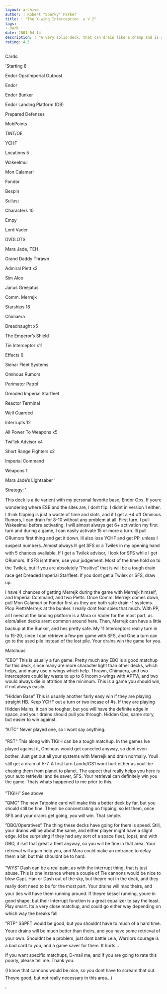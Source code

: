 ```yaml
---
layout: archive
author: ! Robert "Sparky" Parker
title: ! "The X-wing Interception  a V 2"
tags:
- Dark
date: 2001-04-14
description: ! "A very solid deck, that can drain like a champ and is a force to be reckoned with in space."
rating: 4.5
---
```

Cards: 

'Starting 8

Endor Ops/Imperial Outpost

Endor

Endor Bunker

Endor Landing Platform (DB)

Prepared Defenses

MobPoints

TINT/OE

YCHF


Locations 5

Wakeelmui

Mon Calamari

Fondor

Bespin

Sullust


Characters 10

Empy

Lord Vader

DVDLOTS

Mara Jade, TEH

Grand Daddy Thrawn

Admiral Piett x2

Sim Aloo

Janus Greejatus

Comm. Merrejk


Starships 18

Chimaera

Dreadnaught x5

The Emperor’s Shield

Tie Interceptor x11


Effects 6

Sienar Fleet Systems

Ominous Rumors

Perimator Patrol

Dreaded Imperial Starfleet

Reactor Terminal

Well Guarded


Interrupts 12

All Power To Weapons x5

Twi’lek Advisor x4

Short Range Fighters x2

Imperial Command


Weapons 1

Mara Jade’s Lightsaber '

Strategy: '

This deck is a tie varient with my personal favorite base, Endor Ops.  If youre wondering where ESB and the sites are, I dont flip.  I didnt in version 1 either.  I think flipping is just a waste of time and slots, and if I get a +4 off Ominous Rumors, I can drain for 8-10 without any problem at all.  First turn, I pull Wakeelmui before activating.  I will almost always get 6+ activation my first turn and during a game, I can easily activate 15 or more a turn.  Ill pull ORumors first thing and get it down.  Ill also lose YCHF and get PP, unless I suspect numbers.  Almost always Ill get SFS or a Twilek in my opening hand with 5 chances avaliable.  If I get a Twilek advisor, I look for SFS while I get ORumors.  If SFS isnt there, use your judgement.  Most of the time hold on to the Twilek, but if you are absolutely ”Positive” that is will be a tough drain race get Dreaded Imperial Starfleet.  If you dont get a Twilek or SFS, draw up.  


I have 4 chances of getting Merrejk during the game with Merrejk himself, and Imperial Command, and two Pietts.  Once Comm. Merrejk comes down, pull Mon Calamari or Fondor first as they are both safe drain -1 systems.  Plop Piett/Merrejk at the bunker.  I really dont fear spies that much.  With PP, all I need at the landing platform is a Mara or Vader for the most part, as elom/alien decks arent common around here.  Then, Merrejk can have a little backup at the Bunker, and hes pretty safe.  My 11 Interceptors really turn in to 15-20, since I can retrieve a few per game with SFS, and One a turn can go to the used pile instead of the lost pile.  Your drains win the game for you.


Matchups


”EBO” This is usually a fun game.  Pretty much any EBO is a good matchup for this deck, since many are more character light than other decks, which helps, and many use x-wings which help.  Thrawn, Chimaera, and two Interceptors could lay waste to up to 6 Incom x-wings with APTW, and two would always die in attrition at the minimum.  This is a game you should win, if not always easily.


”Hidden Base” This is usually another fairly easy win if they are playing straight HB.  Keep YCHF out a turn or two incase of #s.  If they are playing Hidden Mains, it can be tougher, but you will have the definite edge in space, and your drains should pull you through.  Hidden Ops, same story, but easier to win against.


”AITC” Never played one, so I wont say anything.


”RST” This along with TIGIH can be a tough matchup.  In the games Ive played against it, Ominous would get canceled anyway, so dont even bother.  Just get out all your systems with Merrejk and drain normally.  Youll still get a drain of 5-7.  A first turn Lando/GS1 wont hurt either as youll be chasing them from planet to planet.  The aspect that really helps you here is your auto retrievial and tie saver, SFS.  Your retrieval can definitely win you the game.  Thats whats happened to me prior to this.


”TIGIH” See above


”QMC”  The new Tatooine card will make this a better deck by far, but you should still be fine.  Theyll be concentrating on flipping, so let them, once SFS and your drains get going, you will win.  That simple.


”DBO/Operatives” The thing these decks have going for them is speed.  Still, your drains will be about the same, and either player might have a slight edge.  Id be surprising if they had any sort of a space fleet, (ops), and with DBO, it isnt that great a fleet anyway, so you will be fine in that area.  Your retrieval will again help you, and Mara could make an entrance to delay them a bit, but this shouldnt be to hard.


”WYS” Dash can be a real pain, as with the interrupt thing, that is just abuse.  This is one instance where a couple of Tie cannons would be nice to blow Capt. Han or Dash out of the sky, but theyre not in the deck, and they really dont need to be for the most part.  Your drains will max theirs, and your ties will have them running around.  If theyre kessel running, youre in good shape, but their interrupt function is a great equalizer to say the least.  Play smart.  Its a very close matchup, and could go either way depending on which way the breaks fall.


”RTP” SSPFT would be good, but you shouldnt have to much of a hard time.  Youre drains will be much better than theirs, and you have some retrieval of your own.  Shouldnt be a problem, just dont battle Leia, Warriors courage is a bad card to you, and a game saver for them.  It hurts...


If you want specific matchups, D-mail me, and if you are going to rate this poorly, please tell me.  Thank you.


(I know that cannons would be nice, so you dont have to scream that out.  Theyre good, but not really necessary in this area...)

'